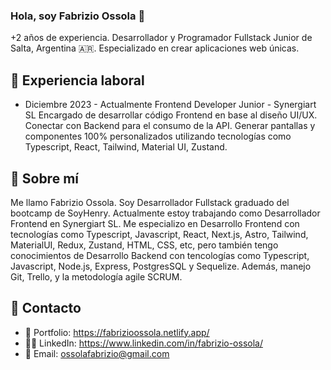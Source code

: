 ### Hola, soy Fabrizio Ossola 👋

+2 años de experiencia. Desarrollador y Programador Fullstack Junior de Salta, Argentina 🇦🇷. Especializado en crear aplicaciones web únicas.

## 💼 Experiencia laboral

* Diciembre 2023 - Actualmente
  Frontend Developer Junior - Synergiart SL
  Encargado de desarrollar código Frontend en base al diseño UI/UX. Conectar con Backend para el consumo de la API. Generar pantallas y componentes 100% personalizados utilizando tecnologías como Typescript, React, Tailwind, Material UI, Zustand.

## 🙋 Sobre mí

Me llamo Fabrizio Ossola. Soy Desarrollador Fullstack graduado del bootcamp de SoyHenry. Actualmente estoy trabajando como Desarrollador Frontend en Synergiart SL.
Me especializo en Desarrollo Frontend con tecnologías como Typescript, Javascript, React, Next.js, Astro, Tailwind, MaterialUI, Redux, Zustand, HTML, CSS, etc, pero también tengo conocimientos de Desarrollo Backend con tencologías como Typescript, Javascript, Node.js, Express, PostgresSQL y Sequelize.
Además, manejo Git, Trello, y la metodología agile SCRUM.

## 📩 Contacto 

* 💼 Portfolio: https://fabrizioossola.netlify.app/
* 👨‍💻 LinkedIn: https://www.linkedin.com/in/fabrizio-ossola/
* 📧 Email: ossolafabrizio@gmail.com
